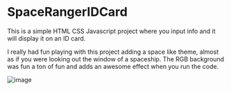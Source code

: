 # SpaceRangerIDCard

This is a simple HTML CSS Javascript project where you input info and it will display it on an ID card.

I really had fun playing with this project adding a space like theme, almost as if you were looking out the window of a spaceship.
The RGB background was fun a ton of fun and adds an awesome effect when you run the code.

![image](https://user-images.githubusercontent.com/94193381/210003237-2775fe73-330d-441d-991c-b2217ecdf10b.png)
